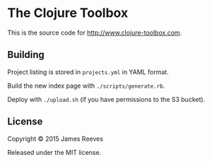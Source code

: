 # The Clojure Toolbox

This is the source code for <http://www.clojure-toolbox.com>.

## Building

Project listing is stored in `projects.yml` in YAML format.

Build the new index page with `./scripts/generate.rb`.

Deploy with `./upload.sh` (if you have permissions to the S3 bucket).

## License

Copyright © 2015 James Reeves

Released under the MIT license.
